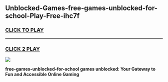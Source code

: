 
## Unblocked-Games-free-games-unblocked-for-school-Play-Free-ihc7f
<h3>
<a href="https://premium76.site?title=free-games-unblocked-for-school&ref=21A">CLICK TO PLAY</a></h3>
<hr>

<h3>
<a href="https://premium76.site?title=free-games-unblocked-for-school&ref=21A">CLICK 2 PLAY</a>
  
</h3>

<a href="https://premium76.site?title=free-games-unblocked-for-school&ref=21A"><img src="https://clearcache.store/games.png"></a>


**free-games-unblocked-for-school games unblocked: Your Gateway to Fun and Accessible Online Gaming**
